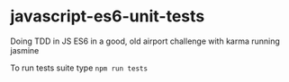 # javascript-es6-unit-tests

Doing TDD in JS ES6 in a good, old airport challenge with karma running jasmine

To run tests suite type `npm run tests`

